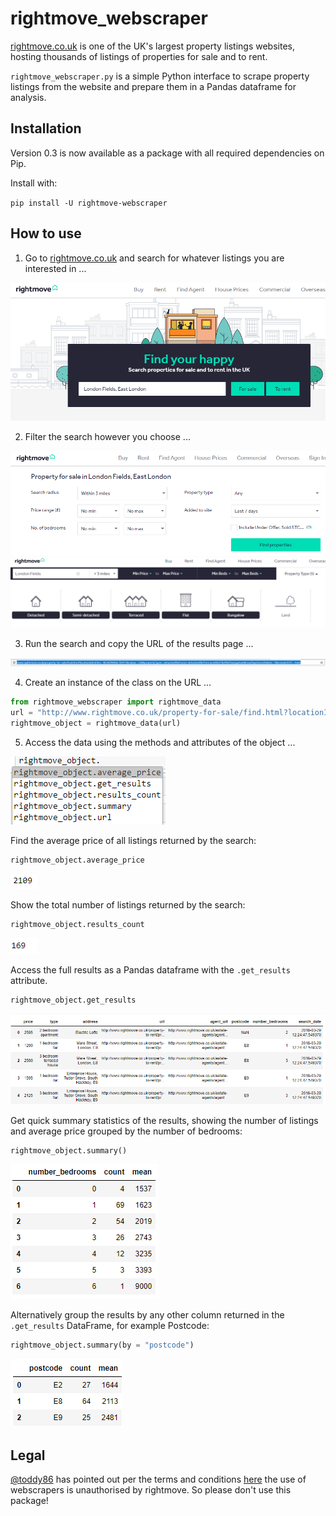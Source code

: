 # rightmove_webscraper

<a href="http://www.rightmove.co.uk/" target="_blank">rightmove.co.uk</a> is one of the UK's largest property listings websites, hosting thousands of listings of properties for sale and to rent.

<code>rightmove_webscraper.py</code> is a simple Python interface to scrape property listings from the website and prepare them in a Pandas dataframe for analysis.

## Installation

Version 0.3 is now available as a package with all required dependencies on Pip.

Install with:

 <code>pip install -U rightmove-webscraper</code>

## How to use

1) Go to <a href="http://www.rightmove.co.uk/">rightmove.co.uk</a> and search for whatever listings you are interested in ...

<img src = "./images/rightmove_search_screen.PNG">

2) Filter the search however you choose ...

<img src = "./images/rightmove_search_screen_2.PNG">

<img src = "./images/rightmove_search_screen_3.PNG">

3) Run the search and copy the URL of the results page ...

<img src = "./images/rightmove_url.PNG">

4) Create an instance of the class on the URL ...

```python
from rightmove_webscraper import rightmove_data
url = "http://www.rightmove.co.uk/property-for-sale/find.html?locationIdentifier= [...] "
rightmove_object = rightmove_data(url)
```

5) Access the data using the methods and attributes of the object ...

<img src = "./images/methods_and_attributes.PNG">

Find the average price of all listings returned by the search:

```python
rightmove_object.average_price
```
<img src = "./images/average_price.PNG">


Show the total number of listings returned by the search:

```python
rightmove_object.results_count
```
<img src = "./images/number_results.PNG">


Access the full results as a Pandas dataframe with the <code>.get_results</code> attribute.

```python
rightmove_object.get_results
```
<img src = "./images/results_dataframe.PNG">

Get quick summary statistics of the results, showing the number of listings and average price grouped by the number of bedrooms:

```python
rightmove_object.summary()
```
<img src = "./images/summary_default.PNG">

Alternatively group the results by any other column returned in the <code>.get_results</code> DataFrame, for example Postcode:

```python
rightmove_object.summary(by = "postcode")
```
<img src = "./images/summary_postode.PNG">

## Legal
<a href="https://github.com/toddy86">@toddy86</a> has pointed out per the terms and conditions <a href="https://www.rightmove.co.uk/this-site/terms-of-use.html"> here</a> the use of webscrapers is unauthorised by rightmove. So please don't use this package!
